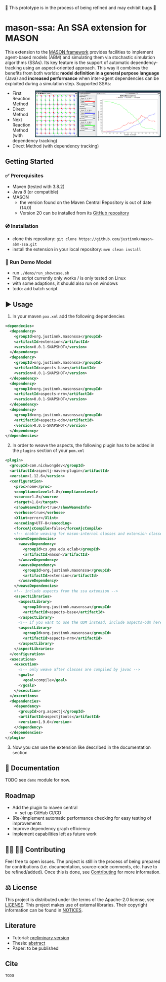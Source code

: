 :construction: This prototype is in the process of being refined and may exhibit bugs :construction:

# mason-ssa: An SSA extension for MASON

This extension to the [MASON framework](https://cs.gmu.edu/~eclab/projects/mason/) provides facilities to implement agent-based models (ABM) and simulating them via stochastic simulation algorithms (SSAs).
Its key feature is the support of automatic dependency-tracking using an aspect-oriented approach. This way it combines the benefits from both worlds:
**model definition in a general purpose language** (Java) and **increased performance** when inter-agent dependencies can be exploited during a simulation step.
Supported SSAs:

<img align="right" height="150" src="resources/demo-preview.png" alt="A SIRS Model Display with grid-like contact structure">

- First Reaction Method
- Direct Method
- Next Reaction Method (with dependency tracking)
- Direct Method (with dependency tracking)

## Getting Started

### :white_check_mark: Prerequisites

- Maven (tested with 3.8.2)
- Java 8 (or compatible)
- MASON
  - the version found on the Maven Central Repository is out of date (14.0)
  - Version 20 can be installed from its [GitHub repository](https://github.com/eclab/mason)

### :cd: Installation

- clone this repository: `git clone https://github.com/justinnk/mason-abm-ssa.git`
- install the extension in your local repository: `mvn clean install`

### :rocket: Run Demo Model

- run `./demo/run_showcase.sh`
- The script currently only works / is only tested on Linux
- with some adaptions, it should also run on windows
- todo: add batch script

## :arrow_forward: Usage

1. In your maven `pox.xml` add the following dependencies
  ```xml
  <dependecies>
    <dependency>
      <groupId>org.justinnk.masonssa</groupId>
      <artifactId>extension</artifactId>
      <version>0.0.1-SNAPSHOT</version>
    </dependency>
    <dependency>
      <groupId>org.justinnk.masonssa</groupId>
      <artifactId>aspects-base</artifactId>
      <version>0.0.1-SNAPSHOT</version>
    </dependency>
    <dependency>
      <groupId>org.justinnk.masonssa</groupId>
      <artifactId>aspects-nrm</artifactId>
      <version>0.0.1-SNAPSHOT</version>
    </dependency>
    <dependency>
      <groupId>org.justinnk.masonssa</groupId>
      <artifactId>aspects-odm</artifactId>
      <version>0.0.1-SNAPSHOT</version>
    </dependency>
  </dependencies>
  ```

2. In order to weave the aspects, the following plugin has to be added in the `plugins` section of your `pom.xml`
  ```xml
  <plugin>
    <groupId>com.nickwongdev</groupId>
    <artifactId>aspectj-maven-plugin</artifactId>
    <version>1.12.6</version>
    <configuration>
      <proc>none</proc>
      <complianceLevel>1.8</complianceLevel>
      <source>1.8</source>
      <target>1.8</target>
      <showWeaveInfo>true</showWeaveInfo>
      <verbose>true</verbose>
      <Xlint>error</Xlint>
      <encoding>UTF-8</encoding>
      <forceAjcCompile>false</forceAjcCompile>
      <!-- enable weaving for mason-internal classes and extension classes -->
      <weaveDependencies>
        <weaveDependency>
          <groupId>cs.gmu.edu.eclab</groupId>
          <artifactId>mason</artifactId>
        </weaveDependency>
        <weaveDependency>
          <groupId>org.justinnk.masonssa</groupId>
          <artifactId>extension</artifactId>
        </weaveDependency>
      </weaveDependencies>
      <!-- include aspects from the ssa extension -->
      <aspectLibraries>
        <aspectLibrary>
          <groupId>org.justinnk.masonssa</groupId>
          <artifactId>aspects-base</artifactId>
        </aspectLibrary>
        <!-- if you want to use the ODM instead, include aspects-odm here -->
        <aspectLibrary>
          <groupId>org.justinnk.masonssa</groupId>
          <artifactId>aspects-nrm</artifactId>
        </aspectLibrary>
      </aspectLibraries>
    </configuration>
    <executions>
      <execution>
        <!-- only weave after classes are compiled by javac -->
        <goals>
          <goal>compile</goal>
        </goals>
      </execution>
    </executions>
    <dependencies>
      <dependency>
        <groupId>org.aspectj</groupId>
        <artifactId>aspectjtools</artifactId>
        <version>1.9.6</version>
      </dependency>
    </dependencies>
  </plugin>
  ```

3. Now you can use the extension like described in the documentation section

## :book: Documentation

TODO
see `demo` module for now.

## Roadmap

- Add the plugin to maven central
  - set up GitHub CI/CD
- (Re-)implement automatic performance checking for easy testing of improvements
- Improve dependency graph efficiency
- implement capabilities left as future work

## :woman_technologist: :man_technologist: Contributing

Feel free to open issues.
The project is still in the process of being prepared for contributions (i.e. documentation, source-code comments, etc. have to be refined/added).
Once this is done, see [Contributing](CONTRIBUTING.md) for more information.

## :balance_scale: License

This project is distributed under the terms of the Apache-2.0 license, see [LICENSE](LICENSE).
This project makes use of external libraries. Their copyright information can be found in [NOTICES](NOTICES).

## Literature

- Tutorial: [preliminary version](literature/tutorial.pdf)
- Thesis: [abstract](literature/thesis_abstract.pdf)
- Paper: to be published

## Cite

```
TODO
```

